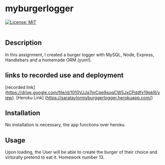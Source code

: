 # myburgerlogger<br/>
[![License: MIT](https://img.shields.io/badge/License-MIT-yellow.svg)](https://opensource.org/licenses/MIT) <br/>
<br/>
## Description <br/>
In this assignment, I created a burger logger with MySQL, Node, Express, Handlebars and a homemade ORM (yum!).<br/>

## links to recorded use and deployment <br/>
[recorded link] (https://drive.google.com/file/d/1010VJJq7mCqe9soqCW5JxCPddfv19pkR/view).
[Heroku Link] (https://sarataylormyburggerlogger.herokuapp.com/)
<br/>
## Installation <br/>
No installation is necessary, the app functions over heroku. <br/>

## Usage
Upon loading, the User will be able to create the burger of their choice and virturally pretend to eat it. Homework number 13.

